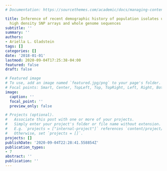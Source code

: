 ```yaml
---
# Documentation: https://sourcethemes.com/academic/docs/managing-content/

title: Inference of recent demographic history of population isolates using genome-wide
  high density SNP arrays and whole genome sequences
subtitle: ''
summary: ''
authors:
- Ariella L. Gladstein
tags: []
categories: []
date: '2018-01-01'
lastmod: 2020-09-04T17:25:38-04:00
featured: false
draft: false

# Featured image
# To use, add an image named `featured.jpg/png` to your page's folder.
# Focal points: Smart, Center, TopLeft, Top, TopRight, Left, Right, BottomLeft, Bottom, BottomRight.
image:
  caption: ''
  focal_point: ''
  preview_only: false

# Projects (optional).
#   Associate this post with one or more of your projects.
#   Simply enter your project's folder or file name without extension.
#   E.g. `projects = ["internal-project"]` references `content/project/deep-learning/index.md`.
#   Otherwise, set `projects = []`.
projects: []
publishDate: '2020-09-04T22:28:41.558854Z'
publication_types:
- 7
abstract: ''
publication: ''
---
```

